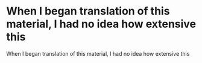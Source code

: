 # When I began translation of this material, I had no idea how extensive this

When I began translation of this material, I had no idea how extensive this